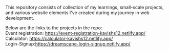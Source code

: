 This repository consists of collection of my learnings, small-scale projects, and various website elements I've created during my journey in web development. 

Below are the links to the projects in the repo:<br>
Event registration: https://event-registration-kavishs12.netlify.app/<br>
Calculator: https://calculator-kavishs12.netlify.app/<br>
Login-Signup:https://dreamscape-login-signup.netlify.app/<br>
